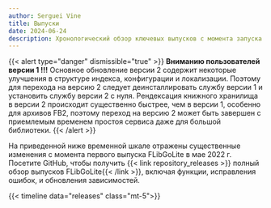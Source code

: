 ```yaml
---
author: Serguei Vine
title: Выпуски
date: 2024-06-24
description: Хронологический обзор ключевых выпусков с момента запуска FLibGoLite.
---
```

{{< alert type="danger" dismissible="true" >}}
__Вниманию пользователей версии 1 !!!__
Основное обновление версии 2 содержит некоторые улучшения в структуре индекса, конфигурации и локализации. Поэтому для перехода на версию 2 следует деинсталлировать службу версии 1 и установить службу версии 2 с нуля. Рендексация книжного хранилища в версии 2 происходит существенно быстрее, чем в версии 1, особенно для архивов FB2, поэтому переход на версию 2 может быть завершен с приемлемым временем простоя сервиса даже для большой библиотеки.
{{< /alert >}}

На приведенной ниже временной шкале отражены существенные изменения с момента первого выпуска FLibGoLite в мае 2022 г. Посетите GitHub, чтобы получить {{< link repository_releases >}} полный обзор выпусков FLibGoLite{{< /link >}}, включая функции, исправления ошибок, и обновления зависимостей.

{{< timeline data="releases" class="mt-5">}}
